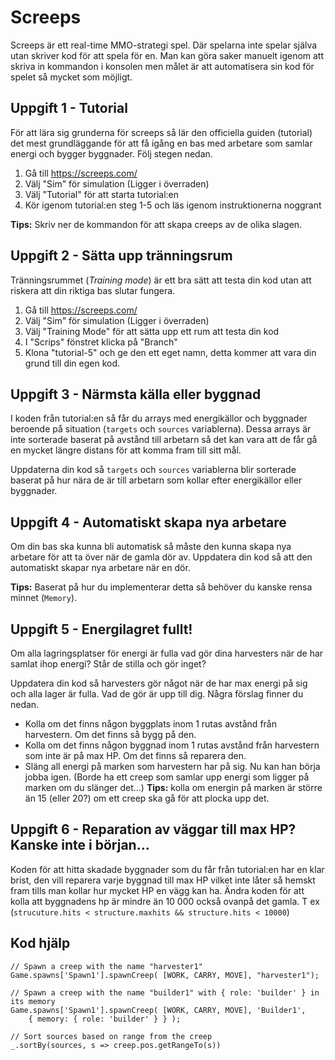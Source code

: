 # Screeps
Screeps är ett real-time MMO-strategi spel. Där spelarna inte spelar själva utan skriver kod för att spela
för en. Man kan göra saker manuelt igenom att skriva in kommandon i konsolen men målet
är att automatisera sin kod för spelet så mycket som möjligt.

## Uppgift 1 - Tutorial
För att lära sig grunderna för screeps så lär den officiella guiden (tutorial) det mest grundläggande
för att få igång en bas med arbetare som samlar energi och bygger byggnader. Följ stegen nedan.
1. Gå till https://screeps.com/
2. Välj "Sim" för simulation (Ligger i överraden)
3. Välj "Tutorial" för att starta tutorial:en
4. Kör igenom tutorial:en steg 1-5 och läs igenom instruktionerna noggrant

**Tips:** Skriv ner de kommandon för att skapa creeps av de olika slagen.

## Uppgift 2 - Sätta upp tränningsrum
Tränningsrummet (*Training mode*) är ett bra sätt att testa din kod utan att riskera att din riktiga bas slutar fungera.
1. Gå till https://screeps.com/
2. Välj "Sim" för simulation (Ligger i överraden)
3. Välj "Training Mode" för att sätta upp ett rum att testa din kod
4. I "Scrips" fönstret klicka på "Branch"
5. Klona "tutorial-5" och ge den ett eget namn, detta kommer att vara din grund till din egen kod.

## Uppgift 3 - Närmsta källa eller byggnad
I koden från tutorial:en så får du arrays med energikällor och byggnader beroende på situation (`targets` och `sources` variablerna).
Dessa arrays är inte sorterade baserat på avstånd till arbetarn så det kan vara att de får gå en mycket längre distans för att
komma fram till sitt mål.

Uppdaterna din kod så `targets` och `sources` variablerna blir sorterade baserat på hur nära de är till arbetarn som kollar efter
energikällor eller byggnader.

## Uppgift 4 - Automatiskt skapa nya arbetare
Om din bas ska kunna bli automatisk så måste den kunna skapa nya arbetare för att ta över när de gamla dör av.
Uppdatera din kod så att den automatiskt skapar nya arbetare när en dör.

**Tips:** Baserat på hur du implementerar detta så behöver du kanske rensa
minnet (`Memory`).

## Uppgift 5 - Energilagret fullt!
Om alla lagringsplatser för energi är fulla vad gör dina harvesters när de har samlat ihop energi? Står de stilla och gör inget?

Uppdatera din kod så harvesters gör något när de har max energi på sig och alla lager är fulla. Vad de gör är upp till dig. Några förslag finner du nedan.

* Kolla om det finns någon byggplats inom 1 rutas avstånd från harvestern. Om det finns så bygg på den.
* Kolla om det finns någon byggnad inom 1 rutas avstånd från harvestern som inte är på max HP. Om det finns så reparera den.
* Släng all energi på marken som harvestern har på sig. Nu kan han börja jobba igen. (Borde ha ett creep som samlar upp energi som ligger på marken om du slänger det...) **Tips:** kolla om energin på marken är större än 15 (eller 20?) om ett creep ska gå för att plocka upp det.

## Uppgift 6 - Reparation av väggar till max HP? Kanske inte i början...
Koden för att hitta skadade byggnader som du får från tutorial:en har en klar brist, den vill reparera varje byggnad till max HP vilket inte låter så hemskt fram tills man kollar hur mycket HP en vägg kan ha. Ändra koden för att kolla att byggnadens hp är mindre än 10 000 också ovanpå det gamla. T ex (`strucuture.hits < structure.maxhits && structure.hits < 10000`)

## Kod hjälp
```
// Spawn a creep with the name "harvester1"
Game.spawns['Spawn1'].spawnCreep( [WORK, CARRY, MOVE], "harvester1");
```
```
// Spawn a creep with the name "builder1" with { role: 'builder' } in its memory
Game.spawns['Spawn1'].spawnCreep( [WORK, CARRY, MOVE], 'Builder1',
    { memory: { role: 'builder' } } );
```
```
// Sort sources based on range from the creep
_.sortBy(sources, s => creep.pos.getRangeTo(s))
```


